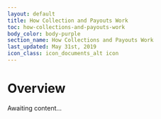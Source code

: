 ```yaml
---
layout: default
title: How Collection and Payouts Work
toc: how-collections-and-payouts-work
body_color: body-purple
section_name: How Collections and Payouts Work
last_updated: May 31st, 2019
icon_class: icon_documents_alt icon
---
```

# Overview
Awaiting content...
